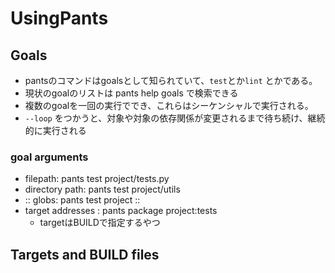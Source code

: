 # UsingPants

## Goals

- pantsのコマンドはgoalsとして知られていて、`test`とか`lint` とかである。
- 現状のgoalのリストは pants help goals で検索できる
- 複数のgoalを一回の実行ででき、これらはシーケンシャルで実行される。
- `--loop` をつかうと、対象や対象の依存関係が変更されるまで待ち続け、継続的に実行される

### goal arguments

- filepath: pants test project/tests.py
- directory path: pants test project/utils
- :: globs: pants test project ::
- target addresses : pants package project:tests
  - targetはBUILDで指定するやつ

## Targets and BUILD files
